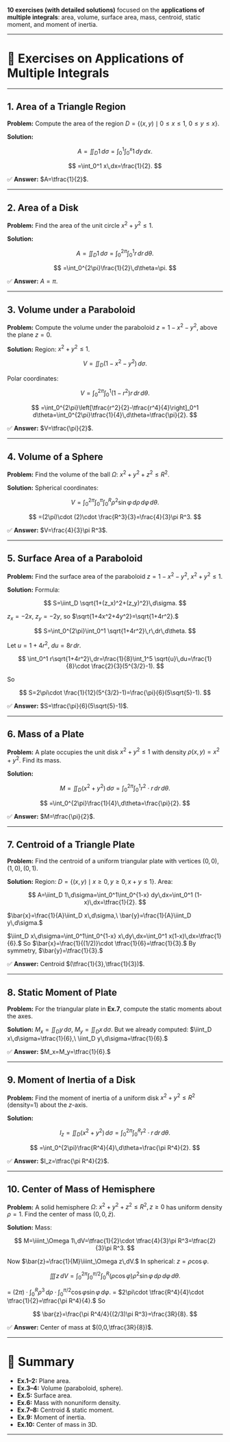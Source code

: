  **10 exercises (with detailed solutions)** focused on the **applications of multiple integrals**: area, volume, surface area, mass, centroid, static moment, and moment of inertia.

---

# 🌟 Exercises on Applications of Multiple Integrals

---

## **1. Area of a Triangle Region**

**Problem:** Compute the area of the region $D=\{(x,y)\mid 0\le x\le 1,\ 0\le y\le x\}$.

**Solution:**

$$
A=\iint_D 1\,d\sigma=\int_0^1\int_0^x 1\,dy\,dx.
$$

$$
=\int_0^1 x\,dx=\frac{1}{2}.
$$

✅ **Answer:** $A=\tfrac{1}{2}$.

---

## **2. Area of a Disk**

**Problem:** Find the area of the unit circle $x^2+y^2\le 1$.

**Solution:**

$$
A=\iint_D 1\,d\sigma=\int_0^{2\pi}\int_0^1 r\,dr\,d\theta.
$$

$$
=\int_0^{2\pi}\frac{1}{2}\,d\theta=\pi.
$$

✅ **Answer:** $A=\pi$.

---

## **3. Volume under a Paraboloid**

**Problem:** Compute the volume under the paraboloid $z=1-x^2-y^2$, above the plane $z=0$.

**Solution:**
Region: $x^2+y^2\le 1$.

$$
V=\iint_D (1-x^2-y^2)\,d\sigma.
$$

Polar coordinates:

$$
V=\int_0^{2\pi}\int_0^1 (1-r^2)r\,dr\,d\theta.
$$

$$
=\int_0^{2\pi}\left[\tfrac{r^2}{2}-\tfrac{r^4}{4}\right]_0^1 d\theta=\int_0^{2\pi}\tfrac{1}{4}\,d\theta=\tfrac{\pi}{2}.
$$

✅ **Answer:** $V=\tfrac{\pi}{2}$.

---

## **4. Volume of a Sphere**

**Problem:** Find the volume of the ball $\Omega:\ x^2+y^2+z^2\le R^2$.

**Solution:**
Spherical coordinates:

$$
V=\int_0^{2\pi}\int_0^\pi\int_0^R \rho^2\sin\varphi\,d\rho\,d\varphi\,d\theta.
$$

$$
=(2\pi)\cdot (2)\cdot \frac{R^3}{3}=\frac{4}{3}\pi R^3.
$$

✅ **Answer:** $V=\frac{4}{3}\pi R^3$.

---

## **5. Surface Area of a Paraboloid**

**Problem:** Find the surface area of the paraboloid $z=1-x^2-y^2,\ x^2+y^2\le 1$.

**Solution:**
Formula:

$$
S=\iint_D \sqrt{1+(z_x)^2+(z_y)^2}\,d\sigma.
$$

$z_x=-2x,\ z_y=-2y,$ so $\sqrt{1+4x^2+4y^2}=\sqrt{1+4r^2}.$

$$
S=\int_0^{2\pi}\int_0^1 \sqrt{1+4r^2}\,r\,dr\,d\theta.
$$

Let $u=1+4r^2,\ du=8r\,dr$.

$$
\int_0^1 r\sqrt{1+4r^2}\,dr=\frac{1}{8}\int_1^5 \sqrt{u}\,du=\frac{1}{8}\cdot \frac{2}{3}(5^{3/2}-1).
$$

So

$$
S=2\pi\cdot \frac{1}{12}(5^{3/2}-1)=\frac{\pi}{6}(5\sqrt{5}-1).
$$

✅ **Answer:** $S=\tfrac{\pi}{6}(5\sqrt{5}-1)$.

---

## **6. Mass of a Plate**

**Problem:** A plate occupies the unit disk $x^2+y^2\le 1$ with density $\rho(x,y)=x^2+y^2$. Find its mass.

**Solution:**

$$
M=\iint_D (x^2+y^2)\,d\sigma=\int_0^{2\pi}\int_0^1 r^2\cdot r\,dr\,d\theta.
$$

$$
=\int_0^{2\pi}\frac{1}{4}\,d\theta=\frac{\pi}{2}.
$$

✅ **Answer:** $M=\tfrac{\pi}{2}$.

---

## **7. Centroid of a Triangle Plate**

**Problem:** Find the centroid of a uniform triangular plate with vertices $(0,0),(1,0),(0,1)$.

**Solution:**
Region: $D=\{(x,y)\mid x\ge 0, y\ge 0, x+y\le 1\}$. Area:

$$
A=\iint_D 1\,d\sigma=\int_0^1\int_0^{1-x} dy\,dx=\int_0^1 (1-x)\,dx=\tfrac{1}{2}.
$$

$\bar{x}=\frac{1}{A}\iint_D x\,d\sigma,\ \bar{y}=\frac{1}{A}\iint_D y\,d\sigma.$

$\iint_D x\,d\sigma=\int_0^1\int_0^{1-x} x\,dy\,dx=\int_0^1 x(1-x)\,dx=\tfrac{1}{6}.$
So $\bar{x}=\frac{1}{(1/2)}\cdot \tfrac{1}{6}=\tfrac{1}{3}.$
By symmetry, $\bar{y}=\tfrac{1}{3}.$

✅ **Answer:** Centroid $(\tfrac{1}{3},\tfrac{1}{3})$.

---

## **8. Static Moment of Plate**

**Problem:** For the triangular plate in **Ex.7**, compute the static moments about the axes.

**Solution:**
$M_x=\iint_D y\,d\sigma,\ M_y=\iint_D x\,d\sigma.$
But we already computed: $\iint_D x\,d\sigma=\tfrac{1}{6},\ \iint_D y\,d\sigma=\tfrac{1}{6}.$

✅ **Answer:** $M_x=M_y=\tfrac{1}{6}.$

---

## **9. Moment of Inertia of a Disk**

**Problem:** Find the moment of inertia of a uniform disk $x^2+y^2\le R^2$ (density=1) about the $z$-axis.

**Solution:**

$$
I_z=\iint_D (x^2+y^2)\,d\sigma=\int_0^{2\pi}\int_0^R r^2\cdot r\,dr\,d\theta.
$$

$$
=\int_0^{2\pi}\frac{R^4}{4}\,d\theta=\frac{\pi R^4}{2}.
$$

✅ **Answer:** $I_z=\tfrac{\pi R^4}{2}$.

---

## **10. Center of Mass of Hemisphere**

**Problem:** A solid hemisphere $\Omega:\ x^2+y^2+z^2\le R^2, z\ge 0$ has uniform density $\rho=1$. Find the center of mass $(0,0,\bar{z})$.

**Solution:**
Mass:

$$
M=\iiint_\Omega 1\,dV=\tfrac{1}{2}\cdot \tfrac{4}{3}\pi R^3=\tfrac{2}{3}\pi R^3.
$$

Now $\bar{z}=\frac{1}{M}\iiint_\Omega z\,dV.$
In spherical: $z=\rho\cos\varphi.$

$$
\iiint z\,dV=\int_0^{2\pi}\int_0^{\pi/2}\int_0^R (\rho\cos\varphi)\rho^2\sin\varphi\,d\rho\,d\varphi\,d\theta.
$$

\= $(2\pi)\cdot \int_0^R \rho^3\,d\rho \cdot \int_0^{\pi/2} \cos\varphi\sin\varphi\,d\varphi.$
\= $2\pi\cdot \tfrac{R^4}{4}\cdot \tfrac{1}{2}=\tfrac{\pi R^4}{4}.$
So

$$
\bar{z}=\frac{\pi R^4/4}{(2/3)\pi R^3}=\frac{3R}{8}.
$$

✅ **Answer:** Center of mass at $(0,0,\tfrac{3R}{8})$.

---

# 📌 Summary

* **Ex.1–2:** Plane area.
* **Ex.3–4:** Volume (paraboloid, sphere).
* **Ex.5:** Surface area.
* **Ex.6:** Mass with nonuniform density.
* **Ex.7–8:** Centroid & static moment.
* **Ex.9:** Moment of inertia.
* **Ex.10:** Center of mass in 3D.

---



